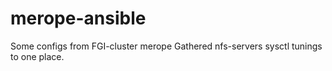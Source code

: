 # merope-ansible
Some configs from FGI-cluster merope
Gathered nfs-servers sysctl tunings to one place.
